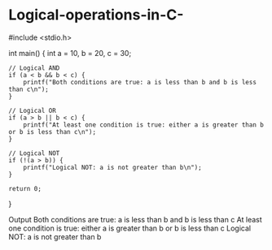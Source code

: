 # Logical-operations-in-C-
#include <stdio.h>

int main() {
    int a = 10, b = 20, c = 30;

    // Logical AND
    if (a < b && b < c) {
        printf("Both conditions are true: a is less than b and b is less than c\n");
    }

    // Logical OR
    if (a > b || b < c) {
        printf("At least one condition is true: either a is greater than b or b is less than c\n");
    }

    // Logical NOT
    if (!(a > b)) {
        printf("Logical NOT: a is not greater than b\n");
    }

    return 0;
}

Output
Both conditions are true: a is less than b and b is less than c
At least one condition is true: either a is greater than b or b is less than c
Logical NOT: a is not greater than b
